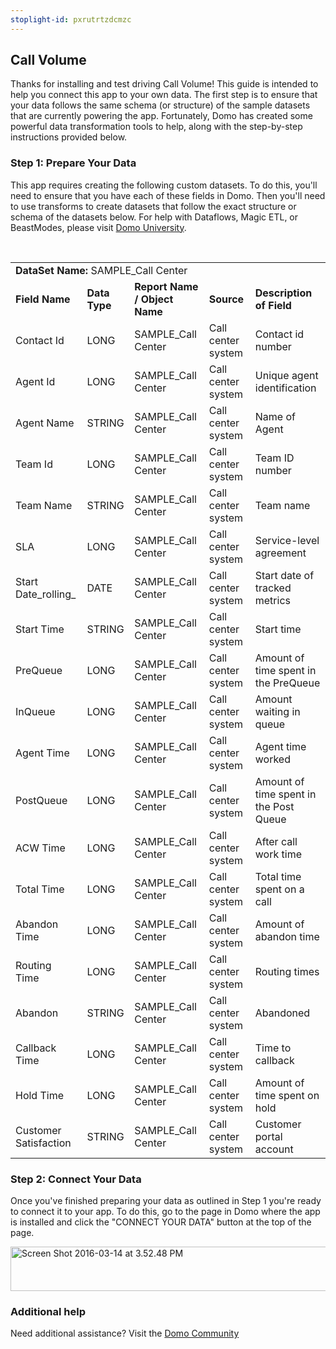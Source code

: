 ```yaml
---
stoplight-id: pxrutrtzdcmzc
---
```


<div class="col-md-12 content-panel">
                <h2>Call Volume</h2>
                <p></p><p>Thanks for installing and test driving <span id="title">Call Volume</span>! This guide is intended to help you connect this app to your own data. The first step is to ensure that your data follows the same schema (or structure) of the sample datasets that are currently powering the app. Fortunately, Domo has created some powerful data transformation tools to help, along with the step-by-step instructions provided below.</p><div class="doc-row" id="Step%201:%20Identify%20Required%20Data%20Fields"><h3 class="doc-row-title">Step 1: Prepare Your Data</h3><div class="small-pad-bottom"><p>This app requires creating the following custom datasets. To do this, you'll need to ensure that you have each of these fields in Domo. Then you'll need to use transforms to create datasets that follow the exact structure or schema of the datasets below. For help with Dataflows, Magic ETL, or BeastModes, please visit <a href="https://university.domo.com/" target="_blank">Domo University</a>.</p></div>
                <br>
                <div id="custom-data-container"><table id="SAMPLE_Call-Center"><tbody><tr><td colspan="6"><strong>DataSet Name:</strong> <span class="value">SAMPLE_Call Center</span></td></tr><!--tr>    <td colspan="6"></td></tr--><tr><td><strong>Field Name</strong></td><td><strong>Data Type</strong></td><td><strong>Report Name / Object Name</strong></td><td><strong>Source </strong></td><td colspan="2"><strong>Description of Field</strong></td></tr><tr><td>Contact Id</td><td>LONG</td><td>SAMPLE_Call Center</td><td>Call center system</td><td colspan="2">Contact id number</td></tr><tr><td>Agent Id</td><td>LONG</td><td>SAMPLE_Call Center</td><td>Call center system</td><td colspan="2">Unique agent identification</td></tr><tr><td>Agent Name</td><td>STRING</td><td>SAMPLE_Call Center</td><td>Call center system</td><td colspan="2">Name of Agent</td></tr><tr><td>Team Id</td><td>LONG</td><td>SAMPLE_Call Center</td><td>Call center system</td><td colspan="2">Team ID number</td></tr><tr><td>Team Name</td><td>STRING</td><td>SAMPLE_Call Center</td><td>Call center system</td><td colspan="2">Team name</td></tr><tr><td>SLA</td><td>LONG</td><td>SAMPLE_Call Center</td><td>Call center system</td><td colspan="2">Service-level agreement</td></tr><tr><td>Start Date_rolling_</td><td>DATE</td><td>SAMPLE_Call Center</td><td>Call center system</td><td colspan="2">Start date of tracked metrics </td></tr><tr><td>Start Time</td><td>STRING</td><td>SAMPLE_Call Center</td><td>Call center system</td><td colspan="2">Start time</td></tr><tr><td>PreQueue</td><td>LONG</td><td>SAMPLE_Call Center</td><td>Call center system</td><td colspan="2">Amount of time spent in the PreQueue</td></tr><tr><td>InQueue</td><td>LONG</td><td>SAMPLE_Call Center</td><td>Call center system</td><td colspan="2">Amount waiting in queue</td></tr><tr><td>Agent Time</td><td>LONG</td><td>SAMPLE_Call Center</td><td>Call center system</td><td colspan="2">Agent time worked</td></tr><tr><td>PostQueue</td><td>LONG</td><td>SAMPLE_Call Center</td><td>Call center system</td><td colspan="2">Amount of time spent in the Post Queue</td></tr><tr><td>ACW Time</td><td>LONG</td><td>SAMPLE_Call Center</td><td>Call center system</td><td colspan="2">After call work time</td></tr><tr><td>Total Time</td><td>LONG</td><td>SAMPLE_Call Center</td><td>Call center system</td><td colspan="2">Total time spent on a call</td></tr><tr><td>Abandon Time</td><td>LONG</td><td>SAMPLE_Call Center</td><td>Call center system</td><td colspan="2">Amount of abandon time</td></tr><tr><td>Routing Time</td><td>LONG</td><td>SAMPLE_Call Center</td><td>Call center system</td><td colspan="2">Routing times</td></tr><tr><td>Abandon</td><td>STRING</td><td>SAMPLE_Call Center</td><td>Call center system</td><td colspan="2">Abandoned</td></tr><tr><td>Callback Time</td><td>LONG</td><td>SAMPLE_Call Center</td><td>Call center system</td><td colspan="2">Time to callback</td></tr><tr><td>Hold Time</td><td>LONG</td><td>SAMPLE_Call Center</td><td>Call center system</td><td colspan="2">Amount of time spent on hold</td></tr><tr><td>Customer Satisfaction</td><td>STRING</td><td>SAMPLE_Call Center</td><td>Call center system</td><td colspan="2">Customer portal account</td></tr></tbody></table><div class="doc-row medium-pad-top">
                <h3 class="doc-row-title">Step 2: Connect Your Data</h3>
                <div class="small-pad-bottom">
                    <p>Once you've finished preparing your data as outlined in Step 1 you're ready to connect it to your app. To do this, go to the page in Domo where the app is installed and click the "CONNECT YOUR DATA" button at the top of the page.</p>
                    <p class="small-pad">
                    <img class="alignnone size-full wp-image-1207" src="https://s3.amazonaws.com/development.domo.com/wp-content/uploads/2016/03/14155707/Screen-Shot-2016-03-14-at-3.52.48-PM1.png" alt="Screen Shot 2016-03-14 at 3.52.48 PM" width="1158" height="71">
                    </p>
                    <div id="ooyalaplayer-IyYTc1MjE61NwLdtrxXvZuhH-dSGbWnR" class="ooyalaplayer"></div>
                    <script>
                        OO.ready(function() {
                            OO.Player.create("ooyalaplayer-IyYTc1MjE61NwLdtrxXvZuhH-dSGbWnR", "IyYTc1MjE61NwLdtrxXvZuhH-dSGbWnR", {
                                height: 380
                            });
                        });
                    </script>
                </div>
                <h3 class="doc-row-title">Additional help</h3>
                <div class="small-pad-bottom">
                    <p>Need additional assistance? Visit the <a href="https://dojo.domo.com">Domo Community</a></p>
                </div>
            </div></div></div><p></p>            </div>